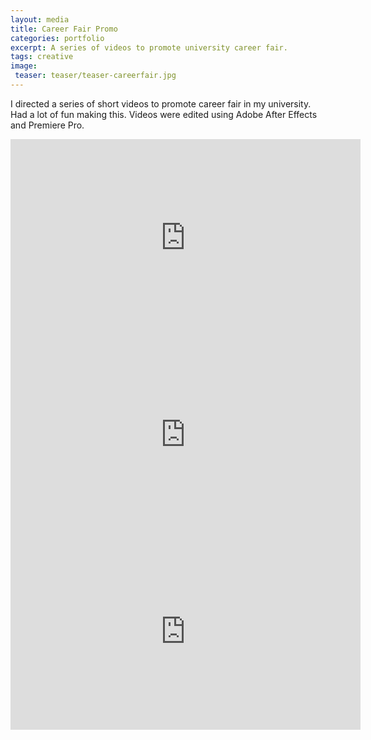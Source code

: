 ```yaml
---
layout: media
title: Career Fair Promo
categories: portfolio
excerpt: A series of videos to promote university career fair.
tags: creative
image:
 teaser: teaser/teaser-careerfair.jpg
---
```


I directed a series of short videos to promote career fair in my university. Had a lot of fun making this. Videos were edited using Adobe After Effects and Premiere Pro.

<iframe width="560" height="315" src="https://www.youtube.com/embed/X0tbqKRadDQ" title="YouTube video player" frameborder="0" allow="accelerometer; autoplay; clipboard-write; encrypted-media; gyroscope; picture-in-picture" allowfullscreen></iframe>

<iframe width="560" height="315" src="https://www.youtube.com/embed/7imUEM8GVN4" title="YouTube video player" frameborder="0" allow="accelerometer; autoplay; clipboard-write; encrypted-media; gyroscope; picture-in-picture" allowfullscreen></iframe>

<iframe width="560" height="315" src="https://www.youtube.com/embed/14mU_lR2NZc" title="YouTube video player" frameborder="0" allow="accelerometer; autoplay; clipboard-write; encrypted-media; gyroscope; picture-in-picture" allowfullscreen></iframe>